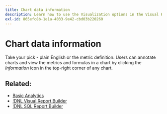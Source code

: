 ```yaml
---
title: Chart data information
description: Learn how to use the Visualization options in the Visual Report Builder.
exl-id: 865efc8b-1e1a-4033-9e42-cbd03b220260
---
```

# Chart data information

Take your pick - plain English or the metric definition. Users can annotate charts and view the metrics and formulas in a chart by clicking the _Information_ icon in the top-right corner of any chart.

## Related:

* [Basic Analytics](../../data-analyst/analysis/basic-analytics.md)
* [!DNL Visual Report Builder](../../data-user/reports/ess-rpt-build-visual.md)
* [!DNL SQL Report Builder](../../data-analyst/dev-reports/sql-rpt-bldr.md)
